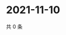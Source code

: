 # 2021-11-10

共 0 条

<!-- BEGIN WEIBO -->
<!-- 最后更新时间 Wed Nov 10 2021 22:08:35 GMT+0800 (China Standard Time) -->

<!-- END WEIBO -->
